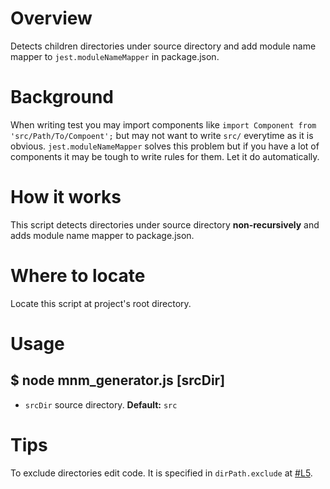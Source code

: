 # Overview
Detects children directories under source directory and add module name mapper to `jest.moduleNameMapper` in package.json.

# Background
When writing test you may import components like `import Component from 'src/Path/To/Compoent';` but may not want to write `src/` everytime as it is obvious. `jest.moduleNameMapper` solves this problem but if you have a lot of components it may be tough to write rules for them. Let it do automatically.

# How it works
This script detects directories under source directory **non-recursively** and adds module name mapper to package.json.

# Where to locate
Locate this script at project's root directory.

# Usage
## $ node mnm_generator.js [srcDir]
* `srcDir` source directory. **Default:** `src`

# Tips
To exclude directories edit code. It is specified in `dirPath.exclude` at [#L5](https://github.com/takubdm/__utility__/blob/master/20190120_mnm_generator/mnm_generator.js#L5).
